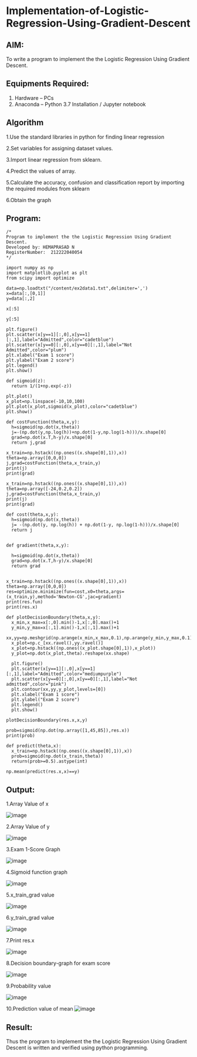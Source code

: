 # Implementation-of-Logistic-Regression-Using-Gradient-Descent

## AIM:
To write a program to implement the the Logistic Regression Using Gradient Descent.

## Equipments Required:
1. Hardware – PCs
2. Anaconda – Python 3.7 Installation / Jupyter notebook

## Algorithm
1.Use the standard libraries in python for finding linear regression


2.Set variables for assigning dataset values. 


3.Import linear regression from sklearn. 


4.Predict the values of array.


5.Calculate the accuracy, confusion and classification report by importing the required modules from sklearn


6.Obtain the graph

## Program:
```
/*
Program to implement the the Logistic Regression Using Gradient Descent.
Developed by: HEMAPRASAD N
RegisterNumber:  212222040054
*/

import numpy as np
import matplotlib.pyplot as plt
from scipy import optimize

data=np.loadtxt("/content/ex2data1.txt",delimiter=',')
x=data[:,[0,1]]
y=data[:,2]

x[:5]

y[:5]

plt.figure()
plt.scatter(x[y==1][:,0],x[y==1][:,1],label="Admitted",color="cadetblue")
plt.scatter(x[y==0][:,0],x[y==0][:,1],label="Not Admitted",color="plum")
plt.xlabel("Exam 1 score")
plt.ylabel("Exam 2 score")
plt.legend()
plt.show()

def sigmoid(z):
  return 1/(1+np.exp(-z))

plt.plot()
x_plot=np.linspace(-10,10,100)
plt.plot(x_plot,sigmoid(x_plot),color="cadetblue")
plt.show()

def costFunction(theta,x,y):
  h=sigmoid(np.dot(x,theta))
  j=-(np.dot(y,np.log(h))+np.dot(1-y,np.log(1-h)))/x.shape[0]
  grad=np.dot(x.T,h-y)/x.shape[0]
  return j,grad

x_train=np.hstack((np.ones((x.shape[0],1)),x))
theta=np.array([0,0,0])
j,grad=costFunction(theta,x_train,y)
print(j)
print(grad)

x_train=np.hstack((np.ones((x.shape[0],1)),x))
theta=np.array([-24,0.2,0.2])
j,grad=costFunction(theta,x_train,y)
print(j)
print(grad)

def cost(theta,x,y):
  h=sigmoid(np.dot(x,theta))
  j= -(np.dot(y, np.log(h)) + np.dot(1-y, np.log(1-h)))/x.shape[0]
  return j


def gradient(theta,x,y):

  h=sigmoid(np.dot(x,theta))
  grad=np.dot(x.T,h-y)/x.shape[0]
  return grad


x_train=np.hstack((np.ones((x.shape[0],1)),x))
theta=np.array([0,0,0])
res=optimize.minimize(fun=cost,x0=theta,args=(x_train,y),method='Newton-CG',jac=gradient)
print(res.fun)
print(res.x)

def plotDecisionBoundary(theta,x,y):
  x_min,x_max=x[:,0].min()-1,x[:,0].max()+1
  y_min,y_max=x[:,1].min()-1,x[:,1].max()+1
  xx,yy=np.meshgrid(np.arange(x_min,x_max,0.1),np.arange(y_min,y_max,0.1))
  x_plot=np.c_[xx.ravel(),yy.ravel()]
  x_plot=np.hstack((np.ones((x_plot.shape[0],1)),x_plot))
  y_plot=np.dot(x_plot,theta).reshape(xx.shape)

  plt.figure()
  plt.scatter(x[y==1][:,0],x[y==1][:,1],label="Admitted",color="mediumpurple")
  plt.scatter(x[y==0][:,0],x[y==0][:,1],label="Not admitted",color="pink")
  plt.contour(xx,yy,y_plot,levels=[0])
  plt.xlabel("Exam 1 score")
  plt.ylabel("Exam 2 score")
  plt.legend()
  plt.show()

plotDecisionBoundary(res.x,x,y)

prob=sigmoid(np.dot(np.array([1,45,85]),res.x))
print(prob)

def predict(theta,x):
  x_train=np.hstack((np.ones((x.shape[0],1)),x))
  prob=sigmoid(np.dot(x_train,theta))
  return(prob>=0.5).astype(int)

np.mean(predict(res.x,x)==y)
```

## Output:
1.Array Value of x


![image](https://github.com/Hemaprasad-N/-Implementation-of-Logistic-Regression-Using-Gradient-Descent/assets/135933397/62ddb39d-0b24-4570-ab01-edfda9891016)


2.Array Value of y


![image](https://github.com/Hemaprasad-N/-Implementation-of-Logistic-Regression-Using-Gradient-Descent/assets/135933397/d6ea687b-9d1a-4b04-82a8-fb8faeca57ce)


3.Exam 1-Score Graph


![image](https://github.com/Hemaprasad-N/-Implementation-of-Logistic-Regression-Using-Gradient-Descent/assets/135933397/df3bbf00-03b0-45d1-8f67-bec3814a9ff8)


4.Sigmoid function graph


![image](https://github.com/Hemaprasad-N/-Implementation-of-Logistic-Regression-Using-Gradient-Descent/assets/135933397/05c94fe1-8154-4e6e-aa08-ed02d59063f3)


5.x_train_grad value


![image](https://github.com/Hemaprasad-N/-Implementation-of-Logistic-Regression-Using-Gradient-Descent/assets/135933397/beb1fc13-59fb-4c52-b8bd-68eb08a1c9b6)


6.y_train_grad value


![image](https://github.com/Hemaprasad-N/-Implementation-of-Logistic-Regression-Using-Gradient-Descent/assets/135933397/8e06f7bd-eb87-48ad-bf08-a47fafb4f4c8)


7.Print res.x


![image](https://github.com/Hemaprasad-N/-Implementation-of-Logistic-Regression-Using-Gradient-Descent/assets/135933397/5d90e9a1-08e0-468d-96fd-3df55bb3e2ae)


8.Decision boundary-graph for exam score


![image](https://github.com/Hemaprasad-N/-Implementation-of-Logistic-Regression-Using-Gradient-Descent/assets/135933397/09df9419-be95-40d6-bae6-0a63fe9c5366)


9.Probability value


![image](https://github.com/Hemaprasad-N/-Implementation-of-Logistic-Regression-Using-Gradient-Descent/assets/135933397/8dfef1f1-68d8-4b36-bfd4-a115f29a9a32)


10.Prediction value of mean
![image](https://github.com/Hemaprasad-N/-Implementation-of-Logistic-Regression-Using-Gradient-Descent/assets/135933397/04a6d0a5-84a7-4cd2-9c3b-3fe482157f29)



## Result:
Thus the program to implement the the Logistic Regression Using Gradient Descent is written and verified using python programming.

